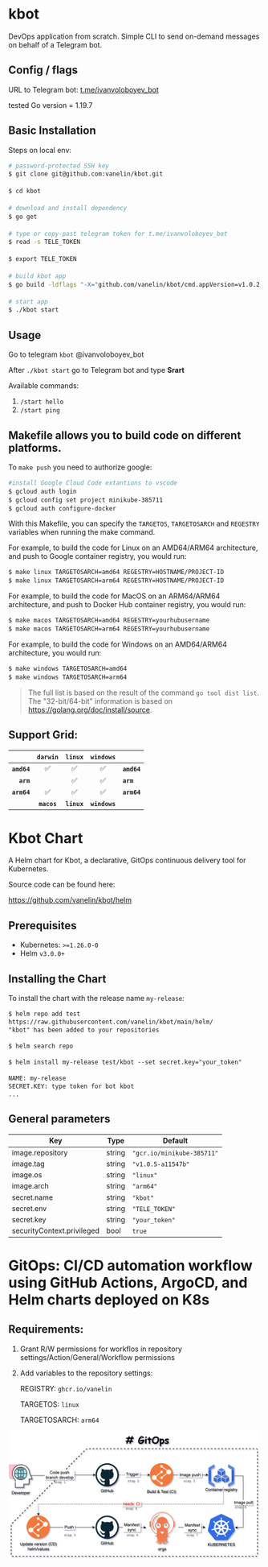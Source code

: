 # kbot

DevOps application from scratch.
Simple CLI to send on-demand messages on behalf of a Telegram bot.

## Config / flags

URL to Telegram bot: [t.me/ivanvoloboyev_bot](https://t.me/ivanvoloboyev_bot) 

tested Go version = 1.19.7 

## Basic Installation
Steps on local env:
```bash
# password-protected SSH key
$ git clone git@github.com:vanelin/kbot.git 

$ cd kbot

# download and install dependency
$ go get

# type or copy-past telegram token for t.me/ivanvoloboyev_bot
$ read -s TELE_TOKEN

$ export TELE_TOKEN

# build kbot app
$ go build -ldflags "-X="github.com/vanelin/kbot/cmd.appVersion=v1.0.2

# start app
$ ./kbot start
```
## Usage
Go to telegram `kbot` @ivanvoloboyev_bot

After `./kbot start` go to Telegram bot and type **Srart**

Available commands:

1. `/start hello`
2. `/start ping`

## Makefile allows you to build code on different platforms. 

To `make push` you need to authorize google:

```bash
#install Google Cloud Code extantions to vscode
$ gcloud auth login
$ gcloud config set project minikube-385711
$ gcloud auth configure-docker
```

With this Makefile, you can specify the `TARGETOS`, `TARGETOSARCH` and `REGESTRY` variables when running the make command. 

For example, to build the code for Linux on an AMD64/ARM64 architecture, and push to Google container registry, you would run:
```bash
$ make linux TARGETOSARCH=amd64 REGESTRY=HOSTNAME/PROJECT-ID
$ make linux TARGETOSARCH=arm64 REGESTRY=HOSTNAME/PROJECT-ID

```
For example, to build the code for MacOS on an ARM64/ARM64 architecture, and push to Docker Hub container registry, you would run:
```bash
$ make macos TARGETOSARCH=amd64 REGESTRY=yourhubusername
$ make macos TARGETOSARCH=arm64 REGESTRY=yourhubusername
```

For example, to build the code for Windows on an AMD64/ARM64 architecture, you would run:
```bash
$ make windows TARGETOSARCH=amd64
$ make windows TARGETOSARCH=arm64
```

> The full list is based on the result of the command `go tool dist list`. The "32-bit/64-bit" information is based on https://golang.org/doc/install/source.

## Support Grid:

|                   | `darwin` |  `linux` | `windows` |                   |
| ----------------: | :------: |  :-----: | :-------: | :---------------- |
| **`amd64`**       |  ✅      | ✅       | ✅         | **`amd64`**      |
| **`arm`**         |          | ✅       | ✅         | **`arm`**        |
| **`arm64`**       | ✅       | ✅       | ✅         | **`arm64`**      |
|  |  **`macos`** | **`linux`** | **`windows`** |  |

# Kbot Chart
A Helm chart for Kbot, a declarative, GitOps continuous delivery tool for Kubernetes.

Source code can be found here:

https://github.com/vanelin/kbot/helm

## Prerequisites
- Kubernetes: `>=1.26.0-0`
- Helm `v3.0.0+`

## Installing the Chart

To install the chart with the release name `my-release`:

```console
$ helm repo add test https://raw.githubusercontent.com/vanelin/kbot/main/helm/
"kbot" has been added to your repositories

$ helm search repo

$ helm install my-release test/kbot --set secret.key="your_token"

NAME: my-release
SECRET.KEY: type token for bot kbot
...
```
## General parameters

| Key | Type | Default |
|-----|------|---------|
| image.repository | string | `"gcr.io/minikube-385711"` |
| image.tag | string | `"v1.0.5-a11547b"` |
| image.os  | string | `"linux"` |
| image.arch  | string | `"arm64"` | 
| secret.name  | string | `"kbot"` |
| secret.env  | string | `"TELE_TOKEN"` |
| secret.key  | string | `"your_token"` |
| securityContext.privileged | bool | `true` |

# GitOps: CI/CD automation workflow using GitHub Actions, ArgoCD, and Helm charts deployed on K8s
## Requirements:
1. Grant R/W permissions for workflos in repository settings/Action/General/Workflow permissions
2. Add variables to the repository settings:

    REGISTRY: `ghcr.io/vanelin`

    TARGETOS: `linux`

    TARGETOSARCH: `arm64`

![GitOps workflow](images/GitOps.png)
